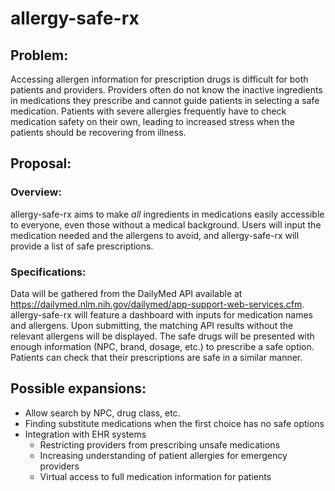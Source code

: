 # allergy-safe-rx

## Problem:
Accessing allergen information for prescription drugs is difficult for both patients and providers. Providers often do not know the inactive ingredients in medications they prescribe and cannot guide patients in selecting a safe medication. Patients with severe allergies frequently have to check medication safety on their own, leading to increased stress when the patients should be recovering from illness. 

## Proposal:
### Overview:
allergy-safe-rx aims to make _all_ ingredients in medications easily accessible to everyone, even those without a medical background. Users will input the medication needed and the allergens to avoid, and allergy-safe-rx will provide a list of safe prescriptions. 
### Specifications:
Data will be gathered from the DailyMed API available at https://dailymed.nlm.nih.gov/dailymed/app-support-web-services.cfm. allergy-safe-rx will feature a dashboard with inputs for medication names and allergens. Upon submitting, the matching API results without the relevant allergens will be displayed. The safe drugs will be presented with enough information (NPC, brand, dosage, etc.) to prescribe a safe option. Patients can check that their prescriptions are safe in a similar manner.

## Possible expansions:
- Allow search by NPC, drug class, etc.
- Finding substitute medications when the first choice has no safe options
- Integration with EHR systems
  - Restricting providers from prescribing unsafe medications
  - Increasing understanding of patient allergies for emergency providers
  - Virtual access to full medication information for patients
